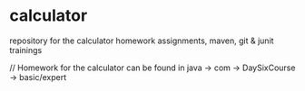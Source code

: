 # calculator
repository for the calculator homework assignments, maven, git & junit trainings


// Homework for the calculator can be found in java -> com -> DaySixCourse -> basic/expert
